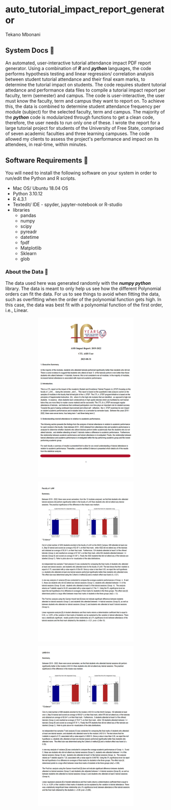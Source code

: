 # auto_tutorial_impact_report_generator
Tekano Mbonani

## System Docs 📃
An automated, user-interactive tutorial attendance impact PDF report generator. Using a combination of ***R*** and ***python*** languages, the code performs hypothesis testing and linear regression/ correlation analysis between student tutorial attendance and their final exam marks, to determine the tutorial impact on students. The code requires student tutorial attedance and performance data files to compile a tutorial impact report per faculty, term (semester) and campus. The code is user-interactive, the user must know the faculty, term and campus they want to report on. To achieve this, the data is combined to determine student attendance frequency per module (subject) for the selected faculty, term and campus. The majority of the ***python*** code is modularized through functions to get a clean code, therefore, the user needs to run only one of these. I wrote the report for a large tutorial project for students of the University of Free State, comprised of seven academic faculties and three learning campuses. The code allowed my clients to assess the project's performance and impact on its attendees, in real-time, within minutes.

## Software Requirements 🔌
You will need to install the following software on your system in order to run/edit the Python and R scripts.
* Mac OS/ Ubuntu 18.04 OS
* Python 3.10.12
* R 4.3.1
* Textedit/ IDE - spyder, jupyter-notebook or R-studio
* libraries
  * pandas
  * numpy
  * scipy
  * pyreadr
  * datetime
  * fpdf
  * Matplotlib
  * Sklearn
  * glob
    
### About the Data 💾 
The data used here was generated randomly with the ***numpy python*** library. The data is meant to only help us see how the different Polynomial orders can fit the data. For us to see things to avoid when fitting the data, such as overfitting when the order of the polynomial function gets high. In this case, the data was best fit with a polynomial function of the first order, i.e., Linear. 

<p align="center">
  <img align="center" width="300" height="500" src="https://github.com/T3kan0/auto_tutorial_impact_report_generator/blob/main/report_pg1.png">
</p>

<p align="center">
  <img align="center" width="300" height="500" src="https://github.com/T3kan0/auto_tutorial_impact_report_generator/blob/main/report_pg3.png">
</p>

<p align="center">
  <img align="center" width="300" height="500" src="https://github.com/T3kan0/auto_tutorial_impact_report_generator/blob/main/report_pg4.png">
</p>

